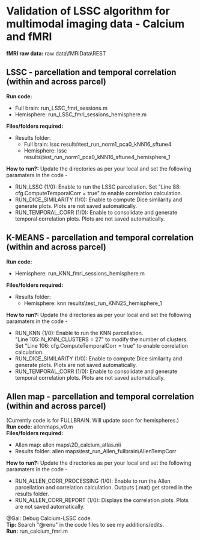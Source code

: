 # Validation of LSSC algorithm for multimodal imaging data - Calcium and fMRI 

**fMRI raw data:** raw data\fMRIData\REST

## LSSC - parcellation and temporal correlation (within and across parcel)
**Run code:** 
* Full brain: run_LSSC_fmri_sessions.m
* Hemisphere: run_LSSC_fmri_sessions_hemisphere.m 
  
**Files/folders required:** 
* Results folder:
    - Full brain: lssc results\test_run_norm1_pca0_kNN16_sftune4
    - Hemisphere: lssc results\test_run_norm1_pca0_kNN16_sftune4_hemisphere_1

**How to run?:** Update the directories as per your local and set the following paramaters in the code -
* RUN_LSSC (1/0): Enable to run the LSSC parcellation. Set "Line 88: cfg.ComputeTemporalCorr = true" to enable correlation calculation.
* RUN_DICE_SIMILARITY (1/0): Enable to compute Dice similarity and generate plots. Plots are not saved automatically.
* RUN_TEMPORAL_CORR (1/0): Enable to consolidate and generate temporal correlation plots. Plots are not saved automatically.

## K-MEANS - parcellation and temporal correlation (within and across parcel)
**Run code:** 
* Hemisphere: run_KNN_fmri_sessions_hemisphere.m 
  
**Files/folders required:** 
* Results folder:
    - Hemisphere: knn results\test_run_KNN25_hemisphere_1

**How to run?:** Update the directories as per your local and set the following paramaters in the code -
* RUN_KNN (1/0): Enable to run the KNN parcellation. <br/>"Line 105: N_KNN_CLUSTERS = 27" to modify the number of clusters. <br/>Set "Line 106: cfg.ComputeTemporalCorr = true" to enable correlation calculation.
* RUN_DICE_SIMILARITY (1/0): Enable to compute Dice similarity and generate plots. Plots are not saved automatically.
* RUN_TEMPORAL_CORR (1/0): Enable to consolidate and generate temporal correlation plots. Plots are not saved automatically.

## Allen map - parcellation and temporal correlation (within and across parcel)
(Currently code is for FULLBRAIN. Will update soon for hemispheres.)<br/>
**Run code:** allenmaps_v0.m <br/>
**Files/folders required:** 
* Allen map: allen maps\2D_calcium_atlas.nii
* Results folder: allen maps\test_run_Allen_fullbrain\AllenTempCorr

**How to run?:** Update the directories as per your local and set the following paramaters in the code -
* RUN_ALLEN_CORR_PROCESSING (1/0): Enable to run the Allen parcellation and correlation calculation. Outputs (.mat) get stored in the results folder.
* RUN_ALLEN_CORR_REPORT (1/0): Displays the correlation plots. Plots are not saved automatically. 


@Gal: Debug Calcium-LSSC code. <br/>
**Tip:** Search "@renu" in the code files to see my additions/edits. <br/>
**Run:** run_calcium_fmri.m 

